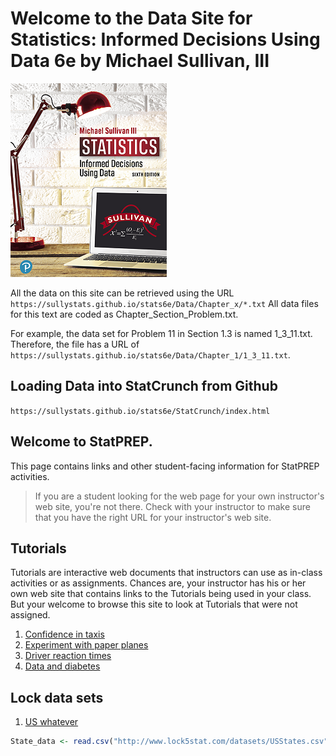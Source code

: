 # Welcome to the Data Site for Statistics: Informed Decisions Using Data 6e by Michael Sullivan, III

   ![](cover.png)

All the data on this site can be retrieved using the URL  `https://sullystats.github.io/stats6e/Data/Chapter_x/*.txt` All data files for this text are coded as Chapter_Section_Problem.txt.  

For example, the data set for Problem 11 in Section 1.3 is named 1_3_11.txt. Therefore, the file has a URL of `https://sullystats.github.io/stats6e/Data/Chapter_1/1_3_11.txt`.

## Loading Data into StatCrunch from Github

`https://sullystats.github.io/stats6e/StatCrunch/index.html`

## Welcome to StatPREP. 

This page contains links and other student-facing information for StatPREP activities.

> If you are a student looking for the web page for your own instructor's web site, you're not there. Check with your instructor to make sure that you have the right URL for your instructor's web site.

## Tutorials

Tutorials are interactive web documents that instructors can use as in-class activities or as assignments. Chances are, your instructor has his or her own web site that contains links to the Tutorials being used in your class. But your welcome to browse this site to look at Tutorials that were not assigned.

1. [Confidence in taxis](https://dtkaplan.shinyapps.io/Confidence_in_Taxis/)
2. [Experiment with paper planes](https://dtkaplan.shinyapps.io/Paper_planes/)
3. [Driver reaction times](http://dtkaplan.shinyapps.io/Traffic_signs)
4. [Data and diabetes](https://dtkaplan.shinyapps.io/Diabetes/)

## Lock data sets

1. [US whatever](http://www.lock5stat.com/datasets/USStates.csv)

```r
State_data <- read.csv("http://www.lock5stat.com/datasets/USStates.csv")
```
